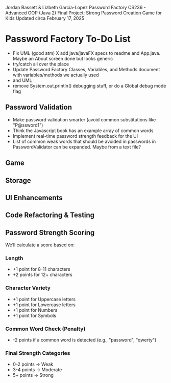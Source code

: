 Jordan Bassett & Lizbeth Garcia-Lopez
Password Factory
CS236 - Advanced OOP (Java 2)
Final Project: Strong Password Creation Game for Kids
Updated circa February 17, 2025

# Password Factory To-Do List
- Fix UML (good atm)
X add java/javaFX specs to readme and App.java. Maybe an About screen
    done but looks generic
- try/catch all over the place
- Update Password Factory Classes, Variables, and Methods document with variables/methods we actually used
- and UML
- remove System.out.println() debugging stuff, or do a Global debug mode flag 

## Password Validation
- Make password validation smarter (avoid common substitutions like "P@ssword1")
- Think the Javascript book has an example array of common words
- Implement real-time password strength feedback for the UI
- List of common weak words that should be avoided in passwords in PasswordValidator can be expanded. Maybe from a text file?

## Game

## Storage

## UI Enhancements

## Code Refactoring & Testing

## Password Strength Scoring
We’ll calculate a score based on:

### Length
- +1 point for 8-11 characters
- +2 points for 12+ characters

### Character Variety
- +1 point for Uppercase letters
- +1 point for Lowercase letters
- +1 point for Numbers
- +1 point for Symbols

### Common Word Check (Penalty)
- -2 points if a common word is detected (e.g., "password", "qwerty")

### Final Strength Categories
- 0-2 points → Weak
- 3-4 points → Moderate
- 5+ points → Strong
